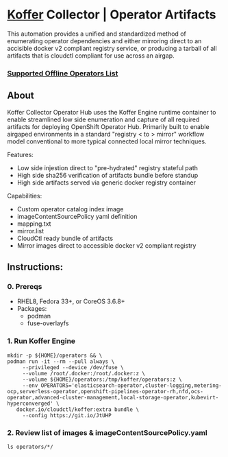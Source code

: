 # [Koffer](https://github.com/containercraft/Koffer) Collector | Operator Artifacts
This automation provides a unified and standardized method of enumerating
operator dependencies and either mirroring direct to an accisible docker v2
compliant registry service, or producing a tarball of all artifacts that is
cloudctl compliant for use across an airgap.
### [Supported Offline Operators List](https://access.redhat.com/articles/4740011)

## About
Koffer Collector Operator Hub uses the Koffer Engine runtime container to enable
streamlined low side enumeration and capture of all required artifacts for deploying
OpenShift Operator Hub. Primarily built to enable airgaped environments in a standard 
"registry < to > mirror" workflow model conventional to more typical connected 
local mirror techniques.

Features:
  - Low side injestion direct to "pre-hydrated" registry stateful path
  - High side sha256 verification of artifacts bundle before standup
  - High side artifacts served via generic docker registry container

Capabilities:
  - Custom operator catalog index image
  - imageContentSourcePolicy yaml definition
  - mapping.txt
  - mirror.list
  - CloudCtl ready bundle of artifacts
  - Mirror images direct to accessible docker v2 compliant registry

## Instructions:
### 0. Prereqs
  - RHEL8, Fedora 33+, or CoreOS 3.6.8+
  - Packages:
    - podman
    - fuse-overlayfs

### 1. Run Koffer Engine
```
mkdir -p ${HOME}/operators && \
podman run -it --rm --pull always \
     --privileged --device /dev/fuse \
     --volume /root/.docker:/root/.docker:z \
     --volume ${HOME}/operators:/tmp/koffer/operators:z \
     --env OPERATORS='elasticsearch-operator,cluster-logging,metering-ocp,serverless-operator,openshift-pipelines-operator-rh,nfd,ocs-operator,advanced-cluster-management,local-storage-operator,kubevirt-hyperconverged' \
   docker.io/cloudctl/koffer:extra bundle \
     --config https://git.io/JtUHP
```
### 2. Review list of images & imageContentSourcePolicy.yaml
```
ls operators/*/
```
